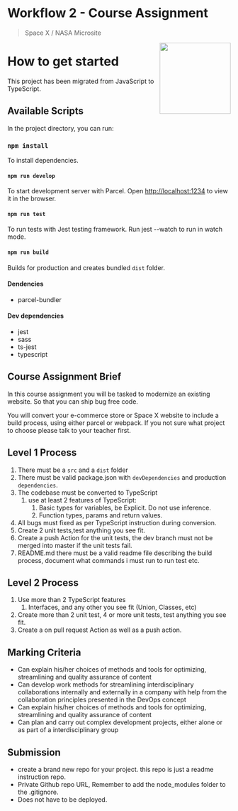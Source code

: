 # Workflow 2 - Course Assignment

> Space X / NASA Microsite

<img src="./.readme/noroff-light.png" width="160" align="right">

# How to get started

This project has been migrated from JavaScript to TypeScript.

## Available Scripts

In the project directory, you can run:

### `npm install`

To install dependencies.

#### `npm run develop`

To start development server with Parcel.
Open [http://localhost:1234](http://localhost:1234) to view it in the browser.

#### `npm run test`

To run tests with Jest testing framework. Run jest --watch to run in watch mode.

#### `npm run build`

Builds for production and creates bundled `dist` folder.

#### Dendencies

- parcel-bundler

#### Dev dependencies

- jest
- sass
- ts-jest
- typescript

## Course Assignment Brief

In this course assignment you will be tasked to modernize an existing website. So that you can ship bug free code.

You will convert your e-commerce store or Space X website to include a build process, using either parcel or webpack. If you not sure what project to choose please talk to your teacher first.

## Level 1 Process

1. There must be a `src` and a `dist` folder
2. There must be valid package.json with `devDependencies` and production `dependencies`.
3. The codebase must be converted to TypeScript
   1. use at least 2 features of TypeScript:
      1. Basic types for variables, be Explicit. Do not use inference.
      2. Function types, params and return values.
4. All bugs must fixed as per TypeScript instruction during conversion.
5. Create 2 unit tests,test anything you see fit.
6. Create a push Action for the unit tests, the dev branch must not be merged into master if the unit tests fail.
7. README.md there must be a valid readme file describing the build process, document what commands i must run to run test etc.

## Level 2 Process

1. Use more than 2 TypeScript features
   1. Interfaces, and any other you see fit (Union, Classes, etc)
2. Create more than 2 unit test, 4 or more unit tests, test anything you see fit.
3. Create a on pull request Action as well as a push action.

## Marking Criteria

- Can explain his/her choices of methods and tools for optimizing, streamlining and quality assurance of content
- Can develop work methods for streamlining interdisciplinary collaborations internally and externally in a company with help from the collaboration principles presented in the DevOps concept
- Can explain his/her choices of methods and tools for optimizing, streamlining and quality assurance of content
- Can plan and carry out complex development projects, either alone or as part of a interdisciplinary group

## Submission

- create a brand new repo for your project. this repo is just a readme instruction repo.
- Private Github repo URL, Remember to add the node_modules folder to the .gitignore.
- Does not have to be deployed.
